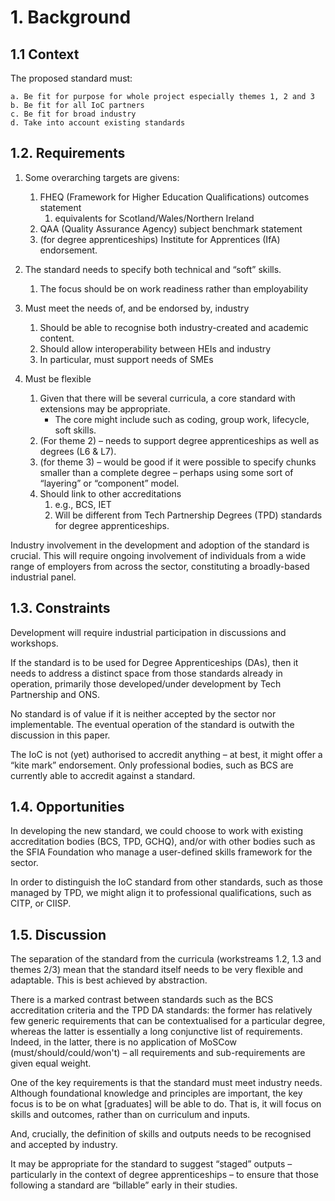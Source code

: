 # 1. Background

## 1.1 Context

The proposed standard must:

    a. Be fit for purpose for whole project especially themes 1, 2 and 3
    b. Be fit for all IoC partners
    c. Be fit for broad industry 
    d. Take into account existing standards

## 1.2. Requirements

1. Some overarching targets are givens:
    1. FHEQ (Framework for Higher Education Qualifications) outcomes statement
        1. equivalents for Scotland/Wales/Northern Ireland
    1. QAA (Quality Assurance Agency) subject benchmark statement
    1. (for degree apprenticeships) Institute for Apprentices (IfA) endorsement.

1. The standard needs to specify both technical and “soft” skills.
    1. The focus should be on work readiness rather than employability

1. Must meet the needs of, and be endorsed by, industry
    1. Should be able to recognise both industry-created and academic content.
    1. Should allow interoperability between HEIs and industry
    1. In particular, must support needs of SMEs

1. Must be flexible
    1. Given that there will be several curricula, a core standard with extensions may be appropriate.
        - The core might include such as coding, group work, lifecycle, soft skills.
    1. (For theme 2) – needs to support degree apprenticeships as well as degrees (L6 & L7).
    1. (for theme 3) – would be good if it were possible to specify chunks smaller than a complete degree – perhaps using some sort of “layering” or “component” model.
    1. Should link to other accreditations
        1. e.g., BCS, IET
        1. Will be different from Tech Partnership Degrees (TPD) standards for degree apprenticeships.

Industry involvement in the development and adoption of the standard is crucial.  This will require ongoing involvement of individuals from a wide range of employers from across the sector, constituting a broadly-based industrial panel.

## 1.3. Constraints

Development will require industrial participation in discussions and workshops.

If the standard is to be used for Degree Apprenticeships (DAs), then it needs to address a distinct space from those standards already in operation, primarily those developed/under development by Tech Partnership and ONS.

No standard is of value if it is neither accepted by the sector nor implementable.  The eventual operation of the standard is outwith the discussion in this paper.

The IoC is not (yet) authorised to accredit anything – at best, it might offer a “kite mark” endorsement.  Only professional bodies, such as BCS are currently able to accredit against a standard.  

## 1.4. Opportunities

In developing the new standard, we could choose to work with existing accreditation bodies (BCS, TPD, GCHQ), and/or with other bodies such as the SFIA Foundation who manage a user-defined skills framework for the sector.

In order to distinguish the IoC standard from other standards, such as those managed by TPD, we might align it to professional qualifications, such as CITP, or CIISP.

## 1.5. Discussion

The separation of the standard from the curricula (workstreams 1.2, 1.3 and themes 2/3) mean that the standard itself needs to be very flexible and adaptable.  This is best achieved by abstraction.

There is a marked contrast between standards such as the BCS accreditation criteria and the TPD DA standards: the former has relatively few generic requirements that can be contextualised for a particular degree, whereas the latter is essentially a long conjunctive list of requirements.  Indeed, in the latter, there is no application of MoSCow (must/should/could/won't) – all requirements and sub-requirements are given equal weight.

One of the key requirements is that the standard must meet industry needs.  Although foundational knowledge and principles are important, the key focus is to be on what [graduates] will be able to do.  That is, it will focus on skills and outcomes, rather than on curriculum and inputs.

And, crucially, the definition of skills and outputs needs to be recognised and accepted by industry.

It may be appropriate for the standard to suggest “staged” outputs – particularly in the context of degree apprenticeships – to ensure that those following a standard are “billable” early in their studies.
